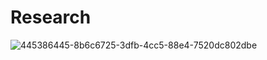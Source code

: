 # Research
![445386445-8b6c6725-3dfb-4cc5-88e4-7520dc802dbe](https://github.com/user-attachments/assets/39d29897-2b08-48dd-95ba-533022ed6568)
